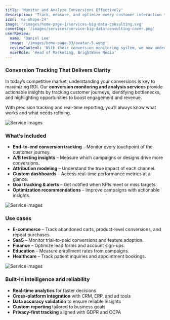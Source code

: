 ```yaml
---
title: 'Monitor and Analyze Conversions Effectively'
description: 'Track, measure, and optimize every customer interaction to boost performance and drive sustainable growth with clear, data-backed insights.'
icon: 'ns-shape-24'
image: '/images/home-page-1/services-big-data-consulting.svg'
coverImg: '/images/services/service-big-data-consulting-cover.png'
userReview:
  name: 'Daniel Lee'
  image: '/images/home-page-33/avatar-5.webp'
  reviewContent: 'With their conversion monitoring system, we now understand exactly where customers drop off and how to improve engagement. Our ROI has never looked better.'
  userRole: 'Head of Marketing, BrightWave Media'
---
```


### Conversion Tracking That Delivers Clarity

In today’s competitive market, understanding your conversions is key to maximizing ROI. Our **conversion monitoring and analysis services** provide actionable insights by tracking customer journeys, identifying bottlenecks, and highlighting opportunities to boost engagement and revenue.

With precision tracking and real-time reporting, you’ll always know what works and what needs refining.

![Service images](/images/services/service-details-1.png)

### What’s included

- **End-to-end conversion tracking** – Monitor every touchpoint of the customer journey.
- **A/B testing insights** – Measure which campaigns or designs drive more conversions.
- **Attribution modeling** – Understand the true impact of each channel.
- **Custom dashboards** – Access real-time performance metrics at a glance.
- **Goal tracking & alerts** – Get notified when KPIs meet or miss targets.
- **Optimization recommendations** – Improve campaigns with actionable insights.

![Service images](/images/services/service-details-2.png)

### Use cases

- **E-commerce** – Track abandoned carts, product-level conversions, and repeat purchases.
- **SaaS** – Monitor trial-to-paid conversions and feature adoption.
- **Finance** – Optimize lead forms and account sign-ups.
- **Education** – Measure enrollment rates from campaigns.
- **Healthcare** – Track patient inquiries and appointment bookings.

![Service images](/images/services/service-details-3.jpg)

### Built-in intelligence and reliability

- **Real-time analytics** for faster decisions
- **Cross-platform integration** with CRM, ERP, and ad tools
- **Data accuracy validation** to ensure reliable insights
- **Custom reporting** tailored to business goals
- **Privacy-first tracking** aligned with GDPR and CCPA
